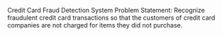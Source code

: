 Credit Card Fraud Detection System
Problem Statement: Recognize fraudulent credit card transactions so that the customers of credit card companies are not charged for items they did not purchase.
